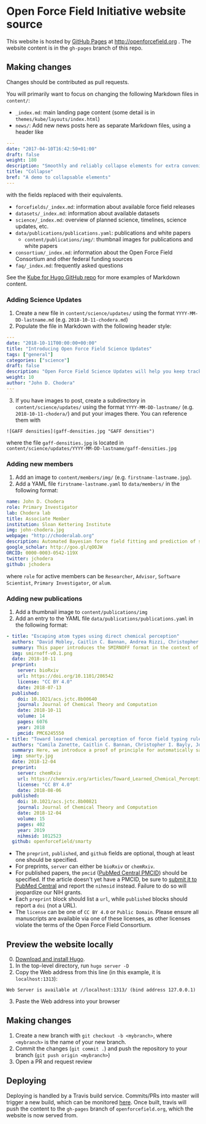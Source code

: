 # Open Force Field Initiative website source

This website is hosted by [GitHub Pages](https://pages.github.com/) at http://openforcefield.org . The website content is in the `gh-pages` branch of this repo.

## Making changes

Changes should be contributed as pull requests.

You will primarily want to focus on changing the following Markdown files in `content/`:
* `_index.md`: main landing page content (some detail is in `themes/kube/layouts/index.html`)
* `news/`: Add new news posts here as separate Markdown files, using a header like
```yaml
---
date: "2017-04-10T16:42:50+01:00"
draft: false
weight: 180
description: "Smoothly and reliably collapse elements for extra convenience"
title: "Collapse"
bref: "A demo to collapsable elements"
---
```
with the fields replaced with their equivalents.
* `forcefields/_index.md`: information about available force field releases
* `datasets/_index.md`: information about available datasets
* `science/_index.md`: overview of planned science, timelines, science updates, etc.
* `data/publications/publications.yaml`: publications and white papers
   * `content/publications/img/`: thumbnail images for publications and white papers
* `consortium/_index.md`: information about the Open Force Field Consortium and other federal funding sources
* `faq/_index.md`: frequently asked questions

See the [Kube for Hugo GitHub repo](https://github.com/jeblister/kube) for more examples of Markdown content.

### Adding Science Updates

1. Create a new file in `content/science/updates/` using the format `YYYY-MM-DD-lastname.md` (e.g. `2018-10-11-chodera.md`)
2. Populate the file in Markdown with the following header style:
```yaml
---
date: "2018-10-11T00:00:00+00:00"
title: "Introducing Open Force Field Science Updates"
tags: ["general"]
categories: ["science"]
draft: false
description: "Open Force Field Science Updates will help you keep track of research and engineering activities from the Open Force Field Initiative"
weight: 10
author: "John D. Chodera"
---
```
3. If you have images to post, create a subdirectory in `content/science/updates/` using the format `YYYY-MM-DD-lastname/` (e.g. `2018-10-11-chodera/`) and put your images there. You can reference them with
```
![GAFF densities](gaff-densities.jpg "GAFF densities")
```
where the file `gaff-densities.jpg` is located in `content/science/updates/YYYY-MM-DD-lastname/gaff-densities.jpg`

### Adding new members

1. Add an image to `content/members/img/` (e.g. `firstname-lastname.jpg`).
2. Add a YAML file `firstname-lastname.yaml` to `data/members/` in the following format:
```YAML
name: John D. Chodera
role: Primary Investigator
lab: Chodera lab
title: Associate Member
institution: Sloan Kettering Institute
img: john-chodera.jpg
webpage: "http://choderalab.org"
description: Automated Bayesian force field fitting and prediction of systematic error
google_scholar: http://goo.gl/qO0JW
ORCID: 0000-0003-0542-119X
twitter: jchodera
github: jchodera
```
where `role` for active members can be `Researcher`, `Advisor`, `Software Scientist`, `Primary Investigator`, or `alum`.

### Adding new publications

1. Add a thumbnail image to `content/publications/img`
2. Add an entry to the YAML file `data/publications/publications.yaml` in the following format:
```YAML
- title: "Escaping atom types using direct chemical perception"
  authors: "David Mobley, Caitlin C. Bannan, Andrea Rizzi, Christopher I. Bayly, John D. Chodera, Victoria T Lim, Nathan M. Lim, Kyle A. Beauchamp, Michael R. Shirts, Michael K. Gilson, and Peter K. Eastman"
  summary: This paper introduces the SMIRNOFF format in the context of traditional force fields, explains the development and validation of our new small molecule force field smirnoff99Frosst, and highlights some directions the initiative is headed.
  img: smirnoff-v0.1.png
  date: 2018-10-11
  preprint:
    server: bioRxiv
    url: https://doi.org/10.1101/286542
    license: "CC BY 4.0"
    date: 2018-07-13
  published:
    doi: 10.1021/acs.jctc.8b00640
    journal: Journal of Chemical Theory and Computation
    date: 2018-10-11
    volume: 14
    pages: 6076
    year: 2018
    pmcid: PMC6245550
- title: "Toward learned chemical perception of force field typing rules"
  authors: "Camila Zanette, Caitlin C. Bannan, Christopher I. Bayly, Josh Fass, Michael K. Gilson, Michael R. Shirts, John Chodera, and David L. Mobley"
  summary: Here, we introduce a proof of principle for automatically sampling chemical perception compared to traditional atom typed force fields and our SMIRNOFF format.
  img: smarty.jpg
  date: 2018-12-04
  preprint:
    server: chemRxiv
    url: https://chemrxiv.org/articles/Toward_Learned_Chemical_Perception_of_Force_Field_Typing_Rules/6230627
    license: "CC BY 4.0"
    date: 2018-08-06
  published:
    doi: 10.1021/acs.jctc.8b00821
    journal: Journal of Chemical Theory and Computation
    date: 2018-12-04
    volume: 15
    pages: 402
    year: 2019
    nihmsid: 1012523
  github: openforcefield/smarty
```
* The `preprint`, `published`, and `github` fields are optional, though at least one should be specified.
* For preprints, `server` can either be `bioRxiv` or `chemRxiv`.
* For published papers, the `pmcid` ([PubMed Central PMCID](https://www.mbl.edu/osp/2015/08/31/nih-pmid-vs-pmcid-whats-the-difference/)) should be specified. If the article doesn't yet have a PMCID, be sure to [submit it to PubMed Central](https://www.nihlibrary.nih.gov/services/editing/pubmed-central-submission-assistance) and report the `nihmsid` instead. Failure to do so will jeopardize our NIH grants.
* Each `preprint` block should list a `url`, while `published` blocks should report a `doi` (not a URL).
* The `license` can be one of `CC BY 4.0` or `Public Domain`. Please ensure all manuscripts are available via one of these licenses, as other licenses violate the terms of the Open Force Field Consortium.

## Preview the website locally

0. [Download and install Hugo](https://gohugo.io/getting-started/installing/).
1. In the top-level directory, run `hugo server -D`
2. Copy the Web address from this line (in this example, it is `localhost:1313`):
```
Web Server is available at //localhost:1313/ (bind address 127.0.0.1)
```
3. Paste the Web address into your browser

## Making changes

1. Create a new branch with `git checkout -b <mybranch>`, where `<mybranch>` is the name of your new branch.
2. Commit the changes (`git commit .`) and push the repository to your branch (`git push origin <mybranch>`)
3. Open a PR and request review

## Deploying

Deploying is handled by a Travis build service. Commits/PRs into master will trigger a new build, which can be monitored [here](https://travis-ci.org/openforcefield/openforcefield.org). Once built, travis will push the content to the `gh-pages` branch of `openforcefield.org`, which the website is now served from.
